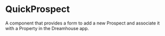 # QuickProspect

A component that provides a form to add a new Prospect and associate it with a Property in the Dreamhouse app.
